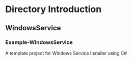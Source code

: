# Directory Introduction
## WindowsService
### Example-WindowsService
A template project for Windows Service Installer using C#
